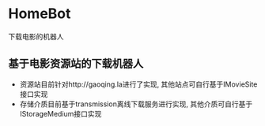 # HomeBot
下载电影的机器人

## 基于电影资源站的下载机器人
- 资源站目前针对http://gaoqing.la进行了实现, 其他站点可自行基于IMovieSite接口实现
- 存储介质目前基于transmission离线下载服务进行实现, 其他介质可自行基于IStorageMedium接口实现
